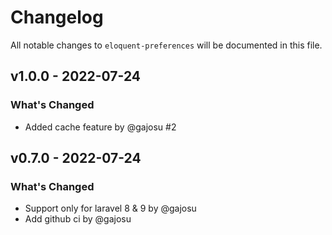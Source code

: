 # Changelog

All notable changes to `eloquent-preferences` will be documented in this file.

## v1.0.0 - 2022-07-24

### What's Changed

- Added cache feature by @gajosu #2

## v0.7.0 - 2022-07-24

### What's Changed

- Support only for laravel 8 & 9 by @gajosu
- Add github ci by @gajosu
